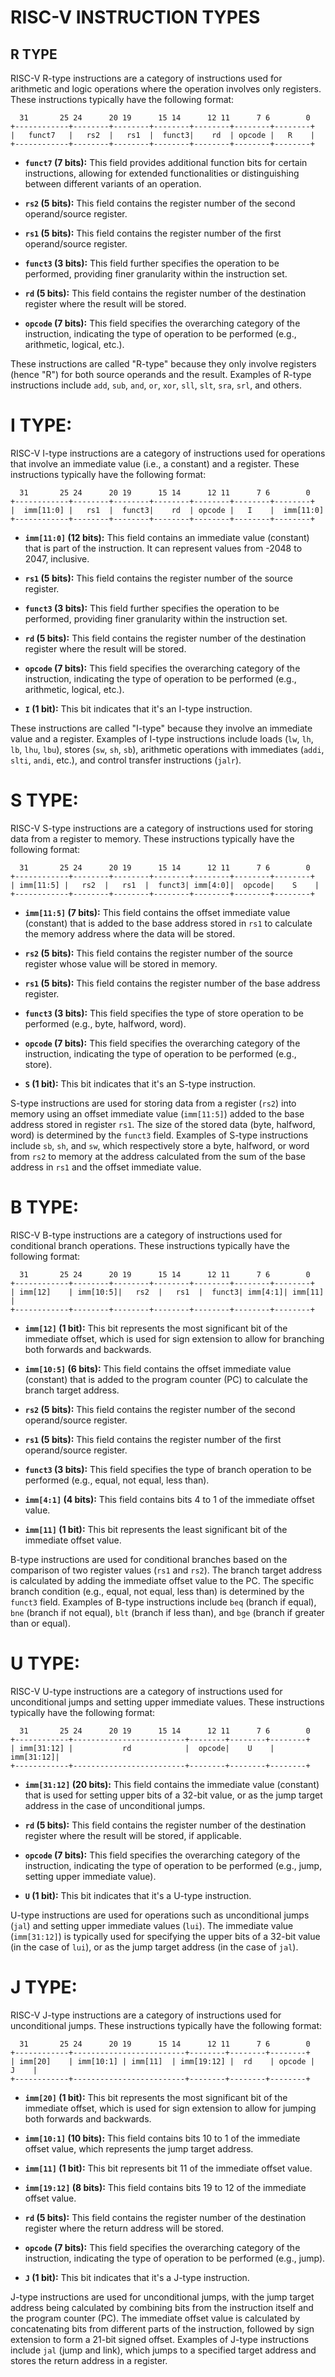 # RISC-V INSTRUCTION TYPES
## R TYPE
RISC-V R-type instructions are a category of instructions used for arithmetic and logic operations where the operation involves only registers. These instructions typically have the following format:

```
  31       25 24      20 19      15 14      12 11      7 6        0
+------------+--------+--------+--------+--------+--------+--------+
|   funct7   |   rs2  |   rs1  |  funct3|    rd  | opcode |   R    |
+------------+--------+--------+--------+--------+--------+--------+
```

- **`funct7` (7 bits):** This field provides additional function bits for certain instructions, allowing for extended functionalities or distinguishing between different variants of an operation.
  
- **`rs2` (5 bits):** This field contains the register number of the second operand/source register.
  
- **`rs1` (5 bits):** This field contains the register number of the first operand/source register.
  
- **`funct3` (3 bits):** This field further specifies the operation to be performed, providing finer granularity within the instruction set.
  
- **`rd` (5 bits):** This field contains the register number of the destination register where the result will be stored.

- **`opcode` (7 bits):** This field specifies the overarching category of the instruction, indicating the type of operation to be performed (e.g., arithmetic, logical, etc.).

These instructions are called "R-type" because they only involve registers (hence "R") for both source operands and the result. Examples of R-type instructions include `add`, `sub`, `and`, `or`, `xor`, `sll`, `slt`, `sra`, `srl`, and others.

# I TYPE:
RISC-V I-type instructions are a category of instructions used for operations that involve an immediate value (i.e., a constant) and a register. These instructions typically have the following format:

```
  31       25 24      20 19      15 14      12 11      7 6        0
+------------+--------+--------+--------+--------+--------+--------+
|  imm[11:0] |   rs1  |  funct3|    rd  | opcode |   I    |  imm[11:0]
+------------+--------+--------+--------+--------+--------+--------+
```

- **`imm[11:0]` (12 bits):** This field contains an immediate value (constant) that is part of the instruction. It can represent values from -2048 to 2047, inclusive.
  
- **`rs1` (5 bits):** This field contains the register number of the source register.
  
- **`funct3` (3 bits):** This field further specifies the operation to be performed, providing finer granularity within the instruction set.
  
- **`rd` (5 bits):** This field contains the register number of the destination register where the result will be stored.
  
- **`opcode` (7 bits):** This field specifies the overarching category of the instruction, indicating the type of operation to be performed (e.g., arithmetic, logical, etc.).

- **`I` (1 bit):** This bit indicates that it's an I-type instruction.

These instructions are called "I-type" because they involve an immediate value and a register. Examples of I-type instructions include loads (`lw`, `lh`, `lb`, `lhu`, `lbu`), stores (`sw`, `sh`, `sb`), arithmetic operations with immediates (`addi`, `slti`, `andi`, etc.), and control transfer instructions (`jalr`).

# S TYPE:
RISC-V S-type instructions are a category of instructions used for storing data from a register to memory. These instructions typically have the following format:

```
  31       25 24      20 19      15 14      12 11      7 6        0
+------------+--------+--------+--------+--------+--------+--------+
| imm[11:5] |   rs2  |   rs1  |  funct3| imm[4:0]|  opcode|    S    |
+------------+--------+--------+--------+--------+--------+--------+
```

- **`imm[11:5]` (7 bits):** This field contains the offset immediate value (constant) that is added to the base address stored in `rs1` to calculate the memory address where the data will be stored.

- **`rs2` (5 bits):** This field contains the register number of the source register whose value will be stored in memory.

- **`rs1` (5 bits):** This field contains the register number of the base address register.

- **`funct3` (3 bits):** This field specifies the type of store operation to be performed (e.g., byte, halfword, word).

- **`opcode` (7 bits):** This field specifies the overarching category of the instruction, indicating the type of operation to be performed (e.g., store).

- **`S` (1 bit):** This bit indicates that it's an S-type instruction.

S-type instructions are used for storing data from a register (`rs2`) into memory using an offset immediate value (`imm[11:5]`) added to the base address stored in register `rs1`. The size of the stored data (byte, halfword, word) is determined by the `funct3` field. Examples of S-type instructions include `sb`, `sh`, and `sw`, which respectively store a byte, halfword, or word from `rs2` to memory at the address calculated from the sum of the base address in `rs1` and the offset immediate value.

# B TYPE:
RISC-V B-type instructions are a category of instructions used for conditional branch operations. These instructions typically have the following format:

```
  31       25 24      20 19      15 14      12 11      7 6        0
+------------+--------+--------+--------+--------+--------+--------+
| imm[12]    | imm[10:5]|   rs2  |   rs1  |  funct3| imm[4:1]| imm[11] |
+------------+--------+--------+--------+--------+--------+--------+
```

- **`imm[12]` (1 bit):** This bit represents the most significant bit of the immediate offset, which is used for sign extension to allow for branching both forwards and backwards.

- **`imm[10:5]` (6 bits):** This field contains the offset immediate value (constant) that is added to the program counter (PC) to calculate the branch target address.

- **`rs2` (5 bits):** This field contains the register number of the second operand/source register.

- **`rs1` (5 bits):** This field contains the register number of the first operand/source register.

- **`funct3` (3 bits):** This field specifies the type of branch operation to be performed (e.g., equal, not equal, less than).

- **`imm[4:1]` (4 bits):** This field contains bits 4 to 1 of the immediate offset value.

- **`imm[11]` (1 bit):** This bit represents the least significant bit of the immediate offset value.

B-type instructions are used for conditional branches based on the comparison of two register values (`rs1` and `rs2`). The branch target address is calculated by adding the immediate offset value to the PC. The specific branch condition (e.g., equal, not equal, less than) is determined by the `funct3` field. Examples of B-type instructions include `beq` (branch if equal), `bne` (branch if not equal), `blt` (branch if less than), and `bge` (branch if greater than or equal).

# U TYPE:
RISC-V U-type instructions are a category of instructions used for unconditional jumps and setting upper immediate values. These instructions typically have the following format:

```
  31       25 24      20 19      15 14      12 11      7 6        0
+------------+-------------------------+--------+--------+--------+
| imm[31:12] |           rd            |  opcode|    U    | imm[31:12]|
+------------+-------------------------+--------+--------+--------+
```

- **`imm[31:12]` (20 bits):** This field contains the immediate value (constant) that is used for setting upper bits of a 32-bit value, or as the jump target address in the case of unconditional jumps.

- **`rd` (5 bits):** This field contains the register number of the destination register where the result will be stored, if applicable.

- **`opcode` (7 bits):** This field specifies the overarching category of the instruction, indicating the type of operation to be performed (e.g., jump, setting upper immediate value).

- **`U` (1 bit):** This bit indicates that it's a U-type instruction.

U-type instructions are used for operations such as unconditional jumps (`jal`) and setting upper immediate values (`lui`). The immediate value (`imm[31:12]`) is typically used for specifying the upper bits of a 32-bit value (in the case of `lui`), or as the jump target address (in the case of `jal`).

 # J TYPE:
 RISC-V J-type instructions are a category of instructions used for unconditional jumps. These instructions typically have the following format:

```
  31       25 24      20 19      15 14      12 11      7 6        0
+------------+-------------------------+--------+--------+--------+
| imm[20]    | imm[10:1] | imm[11]  | imm[19:12] |  rd    | opcode |   J    |
+------------+-------------------------+--------+--------+--------+
```

- **`imm[20]` (1 bit):** This bit represents the most significant bit of the immediate offset, which is used for sign extension to allow for jumping both forwards and backwards.

- **`imm[10:1]` (10 bits):** This field contains bits 10 to 1 of the immediate offset value, which represents the jump target address.

- **`imm[11]` (1 bit):** This bit represents bit 11 of the immediate offset value.

- **`imm[19:12]` (8 bits):** This field contains bits 19 to 12 of the immediate offset value.

- **`rd` (5 bits):** This field contains the register number of the destination register where the return address will be stored.

- **`opcode` (7 bits):** This field specifies the overarching category of the instruction, indicating the type of operation to be performed (e.g., jump).

- **`J` (1 bit):** This bit indicates that it's a J-type instruction.

J-type instructions are used for unconditional jumps, with the jump target address being calculated by combining bits from the instruction itself and the program counter (PC). The immediate offset value is calculated by concatenating bits from different parts of the instruction, followed by sign extension to form a 21-bit signed offset. Examples of J-type instructions include `jal` (jump and link), which jumps to a specified target address and stores the return address in a register.
